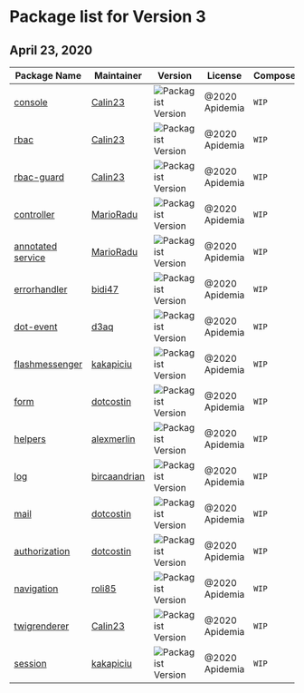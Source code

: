# Package list for Version 3

## April 23, 2020

| Package Name  | Maintainer | Version | License | Composer | keywords | .gitignore| PHP|
| --- | --- |--- | --- |--- |--- |--- |--- |
| [console](https://github.com/dotkernel/dot-console) | [Calin23](https://github.com/Calin23)|![Packagist Version](https://img.shields.io/packagist/v/dotkernel/dot-console)|@2020 Apidemia| `WIP` |**Yes**|**Yes**|**^7.4** |
| [rbac](https://github.com/dotkernel/dot-rbac) | [Calin23](https://github.com/Calin23)|![Packagist Version](https://img.shields.io/packagist/v/dotkernel/dot-rbac)|@2020 Apidemia| `WIP` |**Yes**|**Yes**|**^7.4** |
| [rbac-guard](https://github.com/dotkernel/dot-rbac-guard) | [Calin23](https://github.com/Calin23)|![Packagist Version](https://img.shields.io/packagist/v/dotkernel/dot-rbac-guard)|@2020 Apidemia| `WIP` |**Yes** |**Yes**|**^7.4** |
| [controller](https://github.com/dotkernel/dot-controller) | [MarioRadu](https://github.com/MarioRadu)|![Packagist Version](https://img.shields.io/packagist/v/dotkernel/dot-controller)|@2020 Apidemia| `WIP` |**Yes**|**Yes**|**^7.4** |
| [annotated service](https://github.com/dotkernel/dot-annotated-services) | [MarioRadu](https://github.com/MarioRadu)|![Packagist Version](https://img.shields.io/packagist/v/dotkernel/dot-annotated-services)|@2020 Apidemia| `WIP` |**Yes** |**Yes**|**^7.4** |
| [errorhandler](https://github.com/dotkernel/dot-errorhandler) | [bidi47](https://github.com/bidi47)|![Packagist Version](https://img.shields.io/packagist/v/dotkernel/dot-errorhandler)|@2020 Apidemia| `WIP` |**Yes**|**Yes**|**^7.4** |
| [dot-event](https://github.com/dotkernel/dot-event) | [d3aq](https://github.com/d3aq)|![Packagist Version](https://img.shields.io/packagist/v/dotkernel/dot-event)|@2020 Apidemia| `WIP` |**Yes**|**Yes** |**^7.4** |
| [flashmessenger](https://github.com/dotkernel/dot-flashmessenger) | [kakapiciu](https://github.com/kakapiciu) |![Packagist Version](https://img.shields.io/packagist/v/dotkernel/dot-flashmessenger)|@2020 Apidemia| `WIP` |**Yes** |**Yes**  |**^7.4** |
| [form](https://github.com/dotkernel/dot-form) | [dotcostin](https://github.com/dotcostin)|![Packagist Version](https://img.shields.io/packagist/v/dotkernel/dot-form)|@2020 Apidemia| `WIP` |**Yes**  |**Yes**  |**^7.4** |
| [helpers](https://github.com/dotkernel/dot-helpers) | [alexmerlin](https://github.com/alexmerlin)|![Packagist Version](https://img.shields.io/packagist/v/dotkernel/dot-helpers)|@2020 Apidemia| `WIP` |**Yes**  |**Yes** |**^7.4**|
| [log](https://github.com/dotkernel/dot-log) | [bircaandrian](https://github.com/bircaandrian)|![Packagist Version](https://img.shields.io/packagist/v/dotkernel/dot-log)|@2020 Apidemia| `WIP` |**Yes**|**Yes** |**^7.4**|
| [mail](https://github.com/dotkernel/dot-mail) | [dotcostin](https://github.com/dotcostin) |![Packagist Version](https://img.shields.io/packagist/v/dotkernel/dot-mail)|@2020 Apidemia| `WIP` |**Yes**  |**Yes**  |**^7.4** |
| [authorization](https://github.com/dotkernel/dot-authorization) | [dotcostin](https://github.com/dotcostin) |![Packagist Version](https://img.shields.io/packagist/v/dotkernel/dot-authorization)|@2020 Apidemia| `WIP` |**Yes** |**Yes** |**^7.4** |
 | [navigation](https://github.com/dotkernel/dot-navigation) | [roli85]( https://github.com/roli85) |![Packagist Version](https://img.shields.io/packagist/v/dotkernel/dot-navigation)|@2020 Apidemia| `WIP` |*new release*|**Yes**  |**^7.4** | 
 | [twigrenderer](https://github.com/dotkernel/dot-twigrenderer) | [Calin23]( https://github.com/Calin23) |![Packagist Version](https://img.shields.io/packagist/v/dotkernel/dot-twigrenderer)|@2020 Apidemia| `WIP` |**Yes** |**Yes** |**^7.4**| 
 | [session](https://github.com/dotkernel/dot-session) | [kakapiciu](https://github.com/kakapiciu) |![Packagist Version](https://img.shields.io/packagist/v/dotkernel/dot-session)|@2020 Apidemia| `WIP`|**Yes** |**Yes** |**^7.4**| 
     

